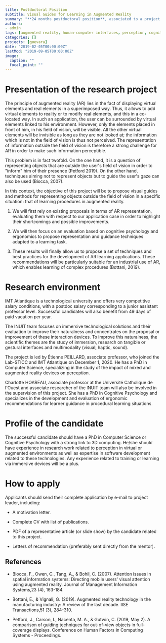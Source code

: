```yaml
---
title: Postdoctoral Position
subtitle: Visual Guides for Learning in Augmented Reality
summary: "**24 months postdoctoral position**, associated to a project aiming at proposing **visualization techniques for augmented reality** adapted to spatially complex learning tasks. "
authors:
- admin
tags: [augmented reality, human-computer interfaces, perception, cognitive psychology, ergonomics]
categories: []
projects: [guevara]
date: "2019-02-05T00:00:00Z"
lastMod: "2019-09-05T00:00:00Z"
image:
  caption: ""
  focal_point: ""
---
```


# Presentation of the research project

The principle of augmented reality (AR) lies in the fact of displaying virtual elements and real elements in a superimposed way. Thus, it allows to add virtual elements to reality or to modify real elements, and this in a co-located way. In such an application, the user can be surrounded by virtual elements linked to his environment. However, only the elements placed in front of him, in his field of vision, will be visible. All the other virtual elements will be invisible as long as they are not looked at; the information which is not in the field of vision is thus not perceived. The representation of information outside the field of vision is therefore a strong challenge for AR in order to make such information perceptible.

This problem is in fact twofold. On the one hand, it is a question of representing objects that are outside the user's field of vision in order to "inform" him of their presence (Petford 2019). On the other hand, techniques aiming not to represent objects but to guide the user's gaze can also be used (Biocca, 2007).

In this context, the objective of this project will be to propose visual guides and methods for representing objects outside the field of vision in a specific situation: that of learning procedures in augmented reality.

1. We will first rely on existing proposals in terms of AR representation, evaluating them with respect to our application case in order to highlight their shortcomings and possible improvements.

2. We will then focus on an evaluation based on cognitive psychology and ergonomics to propose representation and guidance techniques adapted to a learning task.

3. These results will finally allow us to propose a set of techniques and best practices for the development of AR learning applications. These recommendations will be particularly suitable for an industrial use of AR, which enables learning of complex procedures (Bottani, 2019).

# Research environment

IMT Atlantique is a technological university and offers very competitive salary conditions, with a postdoc salary corresponding to a junior assistant professor level. Successful candidates will also benefit from 49 days of paid vacation per year.

The INUIT team focuses on immersive technological solutions and their evaluation to improve their naturalness and concentrates on the proposal or improvement of these interaction devices. To improve this naturalness, the scientific themes are the study of immersion, research on tangible or gestural interfaces and multimodality (visual, haptic, sound).

The project is led by Étienne PEILLARD, associate professor, who joined the Lab-STICC and IMT Atlantique on December 1, 2020. He has a PhD in Computer Science, specializing in the study of the impact of mixed and augmented reality devices on perception.

Charlotte HOAREAU, associate professor at the Université Catholique de l'Ouest and associate researcher of the INUIT team will also be involved in the supervision of this project. She has a PhD in Cognitive Psychology and specializes in the development and evaluation of ergonomic recommendations for learner guidance in procedural learning situations.

# Profile of the candidate

The successful candidate should have a PhD in Computer Science or Cognitive Psychology with a strong link to 3D computing. He/she should have experience in research work related to perception in virtual or augmented environments as well as expertise in software development related to these technologies. Any experience related to training or learning via immersive devices will be a plus.


# How to apply

Applicants should send their complete application by e-mail to project leader, including:

* A motivation letter.

* Complete CV with list of publications.

* PDF of a representative article (or slide show) by the candidate related to this project.

* Letters of recommendation (preferably sent directly from the mentor).

## References

* Biocca, F., Owen, C., Tang, A., & Bohil, C. (2007). Attention issues in spatial information systems: Directing mobile users' visual attention using augmented reality. Journal of Management Information Systems,23 (4), 163-184.

* Bottani, E., & Vignali, G. (2019). Augmented reality technology in the manufacturing industry: A review of the last decade. IISE Transactions,51 (3), 284-310.

* Petford, J., Carson, I., Nacenta, M. A., & Gutwin, C. (2019, May 2). A comparison of guiding techniques for out-of-view objects in full-coverage displays. Conference on Human Factors in Computing Systems - Proceedings.